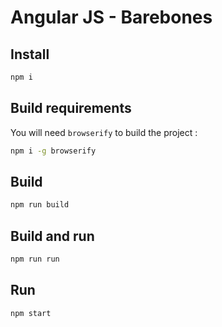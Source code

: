 # Angular JS - Barebones

## Install

```bash
npm i
```

## Build requirements

You will need `browserify` to build the project :

```bash
npm i -g browserify
```

## Build

```bash
npm run build
```

## Build and run

```bash
npm run run
```

## Run

```bash
npm start
```
